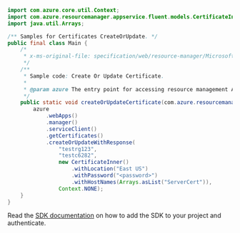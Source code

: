 ```java
import com.azure.core.util.Context;
import com.azure.resourcemanager.appservice.fluent.models.CertificateInner;
import java.util.Arrays;

/** Samples for Certificates CreateOrUpdate. */
public final class Main {
    /*
     * x-ms-original-file: specification/web/resource-manager/Microsoft.Web/stable/2021-03-01/examples/CreateOrUpdateCertificate.json
     */
    /**
     * Sample code: Create Or Update Certificate.
     *
     * @param azure The entry point for accessing resource management APIs in Azure.
     */
    public static void createOrUpdateCertificate(com.azure.resourcemanager.AzureResourceManager azure) {
        azure
            .webApps()
            .manager()
            .serviceClient()
            .getCertificates()
            .createOrUpdateWithResponse(
                "testrg123",
                "testc6282",
                new CertificateInner()
                    .withLocation("East US")
                    .withPassword("<password>")
                    .withHostNames(Arrays.asList("ServerCert")),
                Context.NONE);
    }
}
```

Read the [SDK documentation](https://github.com/Azure/azure-sdk-for-java/blob/azure-resourcemanager_2.15.0/sdk/resourcemanager/azure-resourcemanager/README.md) on how to add the SDK to your project and authenticate.
